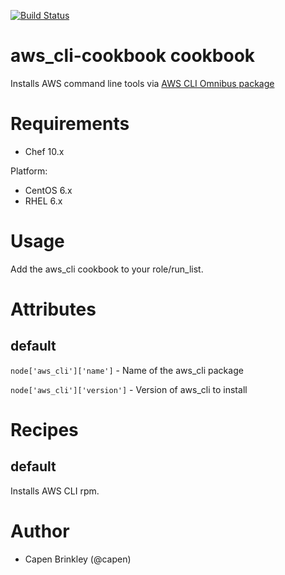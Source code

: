 [![Build Status](https://secure.travis-ci.org/intuit/aws_cli-cookbook.png)](http://travis-ci.org/intuit/aws_cli-cookbook)

# aws_cli-cookbook cookbook
Installs AWS command line tools via [AWS CLI Omnibus package](https://github.com/intuit/omnibus-aws_cli)

# Requirements
* Chef 10.x

Platform:
* CentOS 6.x
* RHEL 6.x

# Usage
Add the aws_cli cookbook to your role/run_list.

# Attributes
## default
`node['aws_cli']['name']`    - Name of the aws_cli package

`node['aws_cli']['version']` - Version of aws_cli to install

# Recipes
## default
Installs AWS CLI rpm.

# Author
* Capen Brinkley (@capen)

